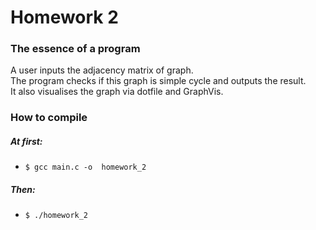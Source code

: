 # Homework 2
### The essence of a program
A user inputs the adjacency matrix of graph. 
</br>The program checks if this graph is simple cycle and outputs the result.
</br>It also visualises the graph via dotfile and GraphVis.
### How to compile
##### At first:
- `$ gcc main.c -o  homework_2`<br/>
##### Then:
- `$ ./homework_2`